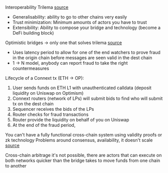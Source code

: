 Interoperability Trilema [source](https://blog.connext.network/the-interoperability-trilemma-657c2cf69f17)
- Generalisability: ability to go to other chains very easily
- Trust minimization: Minimum amounts of actors you have to trust
- Extensibility: Ability to compose your bridge and technology (become a DeFi building block)

Optimistic bridges -> only one that solves trilema [source](https://blog.connext.network/optimistic-bridges-fb800dc7b0e0)
- Uses latency period to allow for one of the end watchers to prove fraud in the origin chain before messages are seen valid in the dest chain
- 1 -> N model, anybody can report fraud to take the right countermeasures

Lifecycle of a Connext tx (ETH -> OP):
1. User sends funds on ETH L1 with unauthenticated calldata (deposit liquidity on Uniswap on Optimism)
2. Connext routers (network of LPs) will submit bids to find who will submit tx on the dest chain
3. Sequencer receives the bids of the LPs
4. Router checks for fraud transactions
5. Router provide the liquidity on behalf of you on Uniswap
6. At the end of the fraud period, 

You can't have a fully functional cross-chain system using validity proofs or zk technology
	Problems around consensus, availability, it doesn't scale
	[source](https://blog.connext.network/validity-proofs-are-not-effective-for-bridging-blockchains-85b5e3b22a35)

Cross-chain arbitrage
	it's not possible, there are actors that can execute on both networks quicker than the bridge takes to move funds from one chain to another



